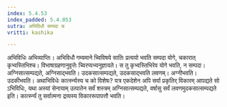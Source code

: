 ```yaml
---
index: 5.4.53
index_padded: 5.4.053
sutra: अभिविधौ सम्पदा च
vritti: kashika

---
```

अभिविधिः अभिव्याप्तिः। अभिविधौ गम्यमाने च्विविषये सातिः प्रत्ययो भवति सम्पदा योगे, चकारात् कृभ्वस्तिभिश्च। विभाषाग्रहणानुवृत्तेः च्विरप्यभ्यनुज्ञायते। स तु कृभ्वस्तिभिरेव योगे भवति, न सम्पदा। अग्निसात्सम्पद्यते, अग्निसाद्भवति। उदकसात्सम्पद्यते, उदकसाद्भवति लवणम्। अग्नीभवति। उदकीभवति। अथाभिविधेः कार्त्स्न्यस्य च को विशेषः? यत्र एकदेशेन अपि सर्वा प्रकृतिर् विकारम् आपद्यते सो ऽभिविधिः, यथा अस्यां सेनायाम् उत्पातेन सर्वं शस्त्रम् अग्निसात्सम्पद्यते, वर्षासु सर्वं लवणमुदकसात्सम्पद्यते इति। कार्त्स्न्यं तु सर्वात्मना द्रव्यस्य विकाररूपापत्तौ भवति।